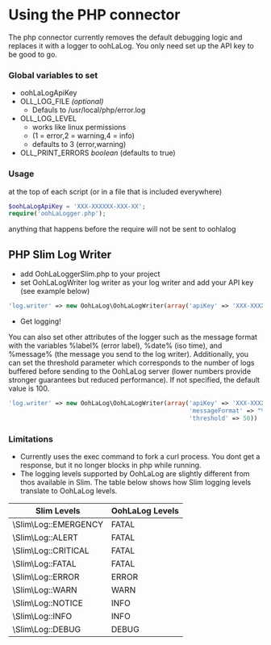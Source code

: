 # Using the PHP connector

The php connector currently removes the default debugging logic and replaces it with a logger to oohLaLog.
You only need set up the API key to be good to go.

### Global variables to set

* oohLaLogApiKey
* OLL_LOG_FILE _(optional)_
  * Defauls to /usr/local/php/error.log
* OLL_LOG_LEVEL
  * works like linux permissions
  * (1 = error,2 = warning,4 = info)
  * defaults to 3 (error,warning)
* OLL_PRINT_ERRORS _boolean_ (defaults to true)
 
### Usage
at the top of each script (or in a file that is included everywhere)

```php
$oohLaLogApiKey = 'XXX-XXXXXX-XXX-XX';
require('oohLaLogger.php');
```

anything that happens before the require will not be sent to oohlalog

## PHP Slim Log Writer

* add OohLaLoggerSlim.php to your project
* set OohLaLogWriter log writer as your log writer and add your API key (see example below)

```php
'log.writer' => new OohLaLog\OohLaLogWriter(array('apiKey' => 'XXX-XXXXXX-XXX-XX'))
```

* Get logging!


You can also set other attributes of the logger such as the message format with the variables %label% (error label), %date% (iso time), and %message% (the message you send to the log writer).  Additionally, you can set the threshold parameter which corresponds to the number of logs buffered before sending to the OohLaLog server (lower numbers provide stronger guarantees but reduced performance).  If not specified, the default value is 100.

```php
'log.writer' => new OohLaLog\OohLaLogWriter(array('apiKey' => 'XXX-XXXXXX-XXX-XX', 
                                                  'messageFormat' => "%label% - %message%",
                                                  'threshold' => 50))
```

### Limitations

* Currently uses the exec command to fork a curl process. You dont get a response, but it no longer blocks in php while running.
* The logging levels supported by OohLaLog are slightly different from thos available in Slim.  The table below shows how Slim logging levels translate to OohLaLog levels.

| Slim Levels          | OohLaLog Levels |
| -------------------- | --------------- |
| \Slim\Log::EMERGENCY | FATAL           |
| \Slim\Log::ALERT     | FATAL           |
| \Slim\Log::CRITICAL  | FATAL           |
| \Slim\Log::FATAL     | FATAL           |
| \Slim\Log::ERROR     | ERROR           |
| \Slim\Log::WARN      | WARN            |
| \Slim\Log::NOTICE    | INFO            |
| \Slim\Log::INFO      | INFO            |
| \Slim\Log::DEBUG     | DEBUG           |


